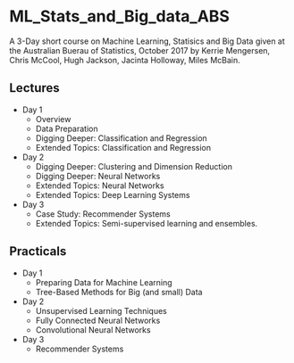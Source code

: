 # ML_Stats_and_Big_data_ABS
A 3-Day short course on Machine Learning, Statisics and Big Data given at the Australian Buerau of Statistics, October 2017 by Kerrie Mengersen, Chris McCool, Hugh Jackson, Jacinta Holloway, Miles McBain.

## Lectures
* Day 1
    - Overview
    - Data Preparation
    - Digging Deeper: Classification and Regression
    - Extended Topics: Classification and Regression
* Day 2
    - Digging Deeper: Clustering and Dimension Reduction
    - Digging Deeper: Neural Networks
    - Extended Topics: Neural Networks
    - Extended Topics: Deep Learning Systems
* Day 3
    - Case Study: Recommender Systems
    - Extended Topics: Semi-supervised learning and ensembles.
    
## Practicals
* Day 1
    - Preparing Data for Machine Learning
    - Tree-Based Methods for Big (and small) Data
* Day 2
    - Unsupervised Learning Techniques
    - Fully Connected Neural Networks
    - Convolutional Neural Networks
* Day 3
    - Recommender Systems
    
